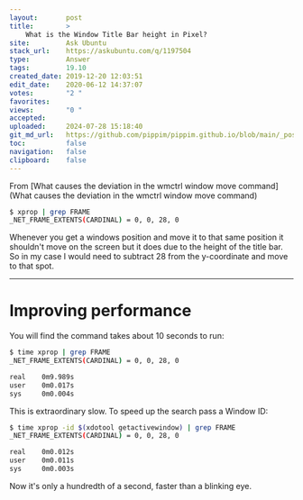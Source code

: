 ```yaml
---
layout:       post
title:        >
    What is the Window Title Bar height in Pixel?
site:         Ask Ubuntu
stack_url:    https://askubuntu.com/q/1197504
type:         Answer
tags:         19.10
created_date: 2019-12-20 12:03:51
edit_date:    2020-06-12 14:37:07
votes:        "2 "
favorites:    
views:        "0 "
accepted:     
uploaded:     2024-07-28 15:18:40
git_md_url:   https://github.com/pippim/pippim.github.io/blob/main/_posts/2019/2019-12-20-What-is-the-Window-Title-Bar-height-in-Pixel_.md
toc:          false
navigation:   false
clipboard:    false
---
```


From [What causes the deviation in the wmctrl window move command](What causes the deviation in the wmctrl window move command)



``` bash
$ xprop | grep FRAME
_NET_FRAME_EXTENTS(CARDINAL) = 0, 0, 28, 0
```

Whenever you get a windows position and move it to that same position it shouldn't move on the screen but it does due to the height of the title bar. So in my case I would need to subtract 28 from the y-coordinate and move to that spot.


----------

# Improving performance

You will find the command takes about 10 seconds to run:

``` bash
$ time xprop | grep FRAME
_NET_FRAME_EXTENTS(CARDINAL) = 0, 0, 28, 0

real    0m9.989s
user    0m0.017s
sys     0m0.004s
```

This is extraordinary slow. To speed up the search pass a Window ID:

``` bash
$ time xprop -id $(xdotool getactivewindow) | grep FRAME
_NET_FRAME_EXTENTS(CARDINAL) = 0, 0, 28, 0

real    0m0.012s
user    0m0.011s
sys     0m0.003s

```

Now it's only a hundredth of a second, faster than a blinking eye.
